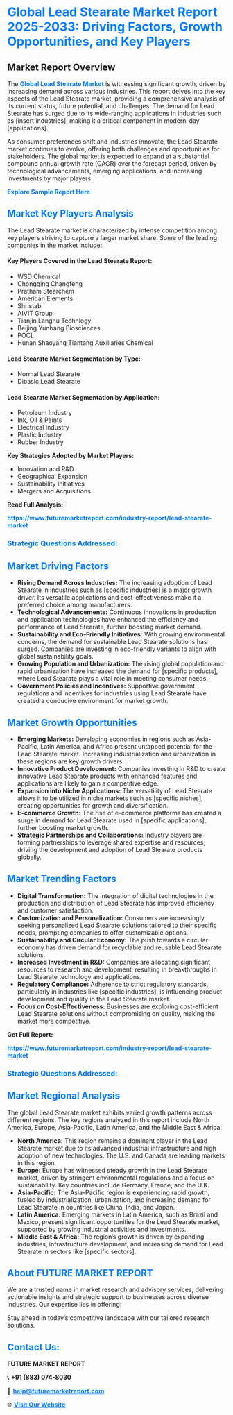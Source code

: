 <h1 style="color: #007BFF;">Global Lead Stearate Market Report 2025-2033: Driving Factors, Growth Opportunities, and Key Players</h1>

<section id="overview">
<h2>Market Report Overview</h2>
<p>The <a href="https://www.futuremarketreport.com/industry-report/lead-stearate-market" style="color: #007BFF; text-decoration: none;"><strong>Global Lead Stearate Market</strong></a> is witnessing significant growth, driven by increasing demand across various industries. This report delves into the key aspects of the Lead Stearate market, providing a comprehensive analysis of its current status, future potential, and challenges. The demand for Lead Stearate has surged due to its wide-ranging applications in industries such as [insert industries], making it a critical component in modern-day [applications].</p>
<p>As consumer preferences shift and industries innovate, the Lead Stearate market continues to evolve, offering both challenges and opportunities for stakeholders. The global market is expected to expand at a substantial compound annual growth rate (CAGR) over the forecast period, driven by technological advancements, emerging applications, and increasing investments by major players.</p>
</section>

<section id="overview">
<p><a href="https://www.futuremarketreport.com/request-sample/reportId=114244" style="color: #007BFF; text-decoration: none;"><strong>Explore Sample Report Here</strong></a></p>
</section>

<section id="key-players">
<h2 style="color: #007BFF;">Market Key Players Analysis</h2>
<p>The Lead Stearate market is characterized by intense competition among key players striving to capture a larger market share. Some of the leading companies in the market include:</p>
<h4>Key Players Covered in the Lead Stearate Report:</h4>
<ul><li>WSD Chemical</li><li>Chongqing Changfeng</li><li>Pratham Stearchem</li><li>American Elements</li><li>Shristab</li><li>AIVIT Group</li><li>Tianjin Langhu Technlogy</li><li>Beijing Yunbang Biosciences</li><li>POCL</li><li>Hunan Shaoyang Tiantang Auxiliaries Chemical</li></ul>
<h4>Lead Stearate Market Segmentation by Type:</h4>
<ul><li>Normal Lead Stearate</li><li>Dibasic Lead Stearate</li></ul>

<h4>Lead Stearate Market Segmentation by Application:</h4>
<ul><li>Petroleum Industry</li><li>Ink, Oil &amp; Paints</li><li>Electrical Industry</li><li>Plastic Industry</li><li>Rubber Industry</li></ul>
<p><strong>Key Strategies Adopted by Market Players:</strong></p>
<ul>
<li>Innovation and R&D</li>
<li>Geographical Expansion</li>
<li>Sustainability Initiatives</li>
<li>Mergers and Acquisitions</li>
</ul>
</section>

<section>
<p><strong>Read Full Analysis: </strong></p><a href="https://www.futuremarketreport.com/industry-report/lead-stearate-market" style="color: #007BFF; text-decoration: none;"><strong>https://www.futuremarketreport.com/industry-report/lead-stearate-market</strong></a>
<h3 style="color: #007BFF;">Strategic Questions Addressed:</h3>
</section>

<section id="driving-factors">
<h2 style="color: #007BFF;">Market Driving Factors</h2>
<ul>
<li><strong>Rising Demand Across Industries:</strong> The increasing adoption of Lead Stearate in industries such as [specific industries] is a major growth driver. Its versatile applications and cost-effectiveness make it a preferred choice among manufacturers.</li>
<li><strong>Technological Advancements:</strong> Continuous innovations in production and application technologies have enhanced the efficiency and performance of Lead Stearate, further boosting market demand.</li>
<li><strong>Sustainability and Eco-Friendly Initiatives:</strong> With growing environmental concerns, the demand for sustainable Lead Stearate solutions has surged. Companies are investing in eco-friendly variants to align with global sustainability goals.</li>
<li><strong>Growing Population and Urbanization:</strong> The rising global population and rapid urbanization have increased the demand for [specific products], where Lead Stearate plays a vital role in meeting consumer needs.</li>
<li><strong>Government Policies and Incentives:</strong> Supportive government regulations and incentives for industries using Lead Stearate have created a conducive environment for market growth.</li>
</ul>
</section>

<section id="growth-opportunities">
<h2 style="color: #007BFF;">Market Growth Opportunities</h2>
<ul>
<li><strong>Emerging Markets:</strong> Developing economies in regions such as Asia-Pacific, Latin America, and Africa present untapped potential for the Lead Stearate market. Increasing industrialization and urbanization in these regions are key growth drivers.</li>
<li><strong>Innovative Product Development:</strong> Companies investing in R&D to create innovative Lead Stearate products with enhanced features and applications are likely to gain a competitive edge.</li>
<li><strong>Expansion into Niche Applications:</strong> The versatility of Lead Stearate allows it to be utilized in niche markets such as [specific niches], creating opportunities for growth and diversification.</li>
<li><strong>E-commerce Growth:</strong> The rise of e-commerce platforms has created a surge in demand for Lead Stearate used in [specific applications], further boosting market growth.</li>
<li><strong>Strategic Partnerships and Collaborations:</strong> Industry players are forming partnerships to leverage shared expertise and resources, driving the development and adoption of Lead Stearate products globally.</li>
</ul>
</section>

<section id="trending-factors">
<h2 style="color: #007BFF;">Market Trending Factors</h2>
<ul>
<li><strong>Digital Transformation:</strong> The integration of digital technologies in the production and distribution of Lead Stearate has improved efficiency and customer satisfaction.</li>
<li><strong>Customization and Personalization:</strong> Consumers are increasingly seeking personalized Lead Stearate solutions tailored to their specific needs, prompting companies to offer customizable options.</li>
<li><strong>Sustainability and Circular Economy:</strong> The push towards a circular economy has driven demand for recyclable and reusable Lead Stearate solutions.</li>
<li><strong>Increased Investment in R&D:</strong> Companies are allocating significant resources to research and development, resulting in breakthroughs in Lead Stearate technology and applications.</li>
<li><strong>Regulatory Compliance:</strong> Adherence to strict regulatory standards, particularly in industries like [specific industries], is influencing product development and quality in the Lead Stearate market.</li>
<li><strong>Focus on Cost-Effectiveness:</strong> Businesses are exploring cost-efficient Lead Stearate solutions without compromising on quality, making the market more competitive.</li>
</ul>
</section>

<section>
<p><strong>Get Full Report: </strong></p><a href="https://www.futuremarketreport.com/industry-report/lead-stearate-market" style="color: #007BFF; text-decoration: none;"><strong>https://www.futuremarketreport.com/industry-report/lead-stearate-market</strong></a>
<h3 style="color: #007BFF;">Strategic Questions Addressed:</h3>
</section>


<section id="regional-analysis">
<h2 style="color: #007BFF;">Market Regional Analysis</h2>
<p>The global Lead Stearate market exhibits varied growth patterns across different regions. The key regions analyzed in this report include North America, Europe, Asia-Pacific, Latin America, and the Middle East & Africa:</p>
<ul>
<li><strong>North America:</strong> This region remains a dominant player in the Lead Stearate market due to its advanced industrial infrastructure and high adoption of new technologies. The U.S. and Canada are leading markets in this region.</li>
<li><strong>Europe:</strong> Europe has witnessed steady growth in the Lead Stearate market, driven by stringent environmental regulations and a focus on sustainability. Key countries include Germany, France, and the U.K.</li>
<li><strong>Asia-Pacific:</strong> The Asia-Pacific region is experiencing rapid growth, fueled by industrialization, urbanization, and increasing demand for Lead Stearate in countries like China, India, and Japan.</li>
<li><strong>Latin America:</strong> Emerging markets in Latin America, such as Brazil and Mexico, present significant opportunities for the Lead Stearate market, supported by growing industrial activities and investments.</li>
<li><strong>Middle East & Africa:</strong> The region’s growth is driven by expanding industries, infrastructure development, and increasing demand for Lead Stearate in sectors like [specific sectors].</li>
</ul>
</section>

<footer>
<h2 style="color: #007BFF;">About FUTURE MARKET REPORT</h2>
<p>We are a trusted name in market research and advisory services, delivering actionable insights and strategic support to businesses across diverse industries. Our expertise lies in offering:</p>

<p>Stay ahead in today’s competitive landscape with our tailored research solutions.</p>

<h2 style="color: #007BFF;">Contact Us:</h2>
<p><strong>FUTURE MARKET REPORT</strong></p>
<p>📞 <strong>+91 (883) 074-8030</strong></p>
<p>📧 <strong><a href="mailto:help@futuremarketreport.com" style="color: #007BFF;">help@futuremarketreport.com</a></strong></p>
<p>🌐 <strong><a href="https://www.futuremarketreport.com/" style="color: #007BFF;">Visit Our Website</a></strong></p>
</footer>